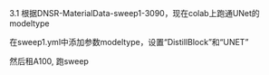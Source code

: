 3.1  根据DNSR-MaterialData-sweep1-3090，现在colab上跑通UNet的modeltype

在sweep1.yml中添加参数modeltype，设置“DistillBlock”和“UNET”

然后租A100, 跑sweep

